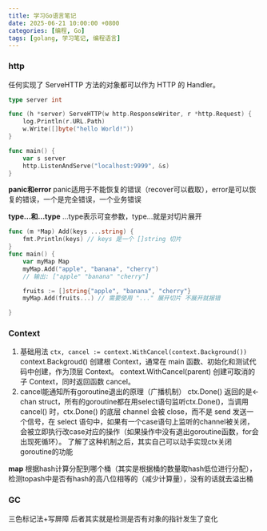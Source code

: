 ```yaml
---
title: 学习Go语言笔记
date: 2025-06-21 10:00:00 +0800
categories: [编程, Go]
tags: [golang, 学习笔记, 编程语言]
---
```


### http
任何实现了 ServeHTTP 方法的对象都可以作为 HTTP 的 Handler。
```Go
type server int

func (h *server) ServeHTTP(w http.ResponseWriter, r *http.Request) {
	log.Println(r.URL.Path)
	w.Write([]byte("hello World!"))
}

func main() {
	var s server
	http.ListenAndServe("localhost:9999", &s)
}
```

**panic和error**
panic适用于不能恢复的错误（recover可以截取），error是可以恢复的错误，一个是完全错误，一个业务错误

**type...和...type**
...type表示可变参数，type...就是对切片展开
```Go
func (m *Map) Add(keys ...string) {
	fmt.Println(keys) // keys 是一个 []string 切片
}
func main() {
	var myMap Map
	myMap.Add("apple", "banana", "cherry")
	// 输出: ["apple" "banana" "cherry"]

    fruits := []string{"apple", "banana", "cherry"}
    myMap.Add(fruits...) // 需要使用 "..." 展开切片 不展开就报错

}
```
### Context
1. 基础用法
`ctx, cancel := context.WithCancel(context.Background())`
context.Backgroud() 创建根 Context，通常在 main 函数、初始化和测试代码中创建，作为顶层 Context。
context.WithCancel(parent) 创建可取消的子 Context，同时返回函数 cancel。
2. cancel能通知所有goroutine退出的原理（广播机制）
​​ctx.Done() 返回的是<-chan struct，所有的goroutine都在用select语句监听ctx.Done()，当调用 cancel() 时，ctx.Done() 的底层 channel 会被 close，而不是 send 发送一个信号，在 select 语句中，如果有一个case语句上监听的channel被关闭，会被立即执行改case对应的操作（如果操作中没有退出goroutine函数，for会出现死循环）。
了解了这种机制之后，其实自己可以动手实现ctx关闭goroutine的功能

**map**
根据hash计算分配到哪个桶（其实是根据桶的数量取hash低位进行分配），检测topash中是否有hash的高八位相等的（减少计算量），没有的话就去溢出桶

### GC
三色标记法+写屏障
后者其实就是检测是否有对象的指针发生了变化
